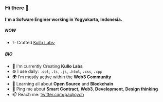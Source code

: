 ### Hi there 👋

#### I'm a Sofware Enginer working in Yogyakarta, Indonesia.

##### NOW

- ✨ Crafted [Kullo Labs](https://github.com/KulloLabs);

##### BIO

- 🏢 I'm currently Creating **Kullo Labs**
- ⚙️ I use daily: `.sol`, `.ts`, `.js`, `.html`, `.css`, `.cpp`
- 🌍 I'm mostly active within the **Web3 Community**
- 🌱 Learning all about **Open Source** and **Blockchain**
- 💬 Ping me about **Smart Contract**, **Web3**, **Development**, **Design thinking**
- 📫 Reach me: [twitter.com/pauljoych](https://twitter.com/pauljoych)
